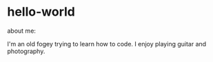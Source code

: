 # hello-world
about me:

I'm an old fogey trying to learn how to code.  I enjoy playing guitar and photography.
